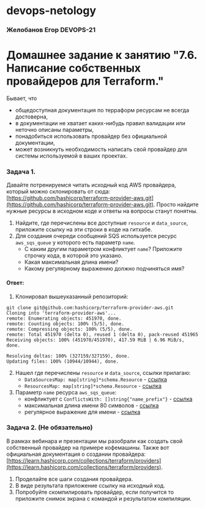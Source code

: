 # devops-netology
### Желобанов Егор DEVOPS-21

# Домашнее задание к занятию "7.6. Написание собственных провайдеров для Terraform."

Бывает, что 
* общедоступная документация по терраформ ресурсам не всегда достоверна,
* в документации не хватает каких-нибудь правил валидации или неточно описаны параметры,
* понадобиться использовать провайдер без официальной документации,
* может возникнуть необходимость написать свой провайдер для системы используемой в ваших проектах.   

### Задача 1. 
Давайте потренируемся читать исходный код AWS провайдера, который можно склонировать от сюда: 
[https://github.com/hashicorp/terraform-provider-aws.git](https://github.com/hashicorp/terraform-provider-aws.git).
Просто найдите нужные ресурсы в исходном коде и ответы на вопросы станут понятны.  


1. Найдите, где перечислены все доступные `resource` и `data_source`, приложите ссылку на эти строки в коде на 
гитхабе.   
2. Для создания очереди сообщений SQS используется ресурс `aws_sqs_queue` у которого есть параметр `name`. 
    * С каким другим параметром конфликтует `name`? Приложите строчку кода, в которой это указано.
    * Какая максимальная длина имени? 
    * Какому регулярному выражению должно подчиняться имя? 

#### Ответ:
1. Клонировал вышеуказанный репозиторий:
```shell
git clone git@github.com:hashicorp/terraform-provider-aws.git
Cloning into 'terraform-provider-aws'...
remote: Enumerating objects: 451970, done.
remote: Counting objects: 100% (5/5), done.
remote: Compressing objects: 100% (5/5), done.
remote: Total 451970 (delta 0), reused 1 (delta 0), pack-reused 451965
Receiving objects: 100% (451970/451970), 417.59 MiB | 6.96 MiB/s, done.

Resolving deltas: 100% (327159/327159), done.
Updating files: 100% (10944/10944), done.
```
2. Нашел где перечислены `resource` и `data_source`, ссылки прилагаю:
    * `DataSourcesMap: map[string]*schema.Resource` - [ссылка](https://github.com/hashicorp/terraform-provider-aws/blob/d9290535ae088a600ddec41fe63e899185d74b56/internal/provider/provider.go#L419)
    * `ResourcesMap: map[string]*schema.Resource` - [ссылка](https://github.com/hashicorp/terraform-provider-aws/blob/d9290535ae088a600ddec41fe63e899185d74b56/internal/provider/provider.go#L943)
3. Параметр `name` ресурса `aws_sqs_queue`:
    * конфликтует с `ConflictsWith: []string{"name_prefix"}` - [ссылка](https://github.com/hashicorp/terraform-provider-aws/blob/d9290535ae088a600ddec41fe63e899185d74b56/internal/service/sqs/queue.go#L88)
    * максимальная длина имени 80 символов - [ссылка](https://github.com/hashicorp/terraform-provider-aws/blob/d9290535ae088a600ddec41fe63e899185d74b56/internal/service/sqs/queue.go#L433)
    * регулярное выражение для имени - [ссылка](https://github.com/hashicorp/terraform-provider-aws/blob/d9290535ae088a600ddec41fe63e899185d74b56/internal/service/sqs/queue.go#L433)
    
### Задача 2. (Не обязательно) 
В рамках вебинара и презентации мы разобрали как создать свой собственный провайдер на примере кофемашины. 
Также вот официальная документация о создании провайдера: 
[https://learn.hashicorp.com/collections/terraform/providers](https://learn.hashicorp.com/collections/terraform/providers).

1. Проделайте все шаги создания провайдера.
2. В виде результата приложение ссылку на исходный код.
3. Попробуйте скомпилировать провайдер, если получится то приложите снимок экрана с командой и результатом компиляции.   
